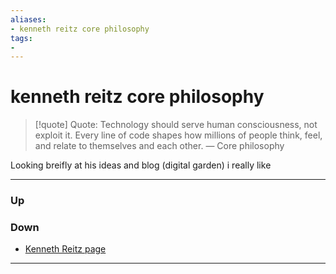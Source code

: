 ```yaml
---
aliases:
- kenneth reitz core philosophy
tags:
- 
---
```

# kenneth reitz core philosophy
> [!quote] Quote: 
> Technology should serve human consciousness, not exploit it. Every line of code shapes how millions of people think, feel, and relate to themselves and each other.
> — Core philosophy

Looking breifly at his ideas and blog (digital garden) i really like 

***
### Up
### Down
- [Kenneth Reitz page](https://kennethreitz.org)
***